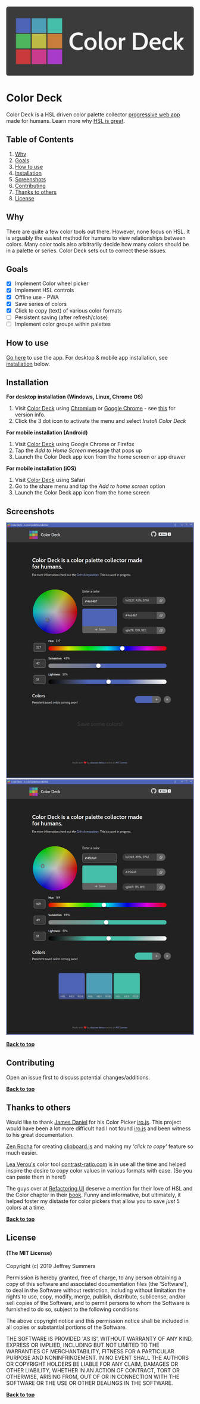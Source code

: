 <p align="left">
  <a href="https://color.obscuredetour.com/">
    <img width=512px src="build/images/color-deck-logo-full.png">
  </a>
</p>

# Color Deck
Color Deck is a HSL driven color palette collector [progressive web app](https://developers.google.com/web/progressive-web-apps/) made for humans. Learn more why [HSL is great](https://github.com/imathis/hsl-picker/).

## Table of Contents

1. [Why](#why)
2. [Goals](#goals)
3. [How to use](#how-to-use)
4. [Installation](#installation)
5. [Screenshots](#screenshots)
6. [Contributing](#contributing)
6. [Thanks to others](#thanks-to-others)
7. [License](#license)

## Why
There are quite a few color tools out there. However, none focus on HSL. It is arguably the easiest method for humans to view relationships between colors. Many color tools also arbitrarily decide how many colors should be in a palette or series. Color Deck sets out to correct these issues.

## Goals

- [x] Implement Color wheel picker
- [x] Implement HSL controls
- [x] Offline use - PWA
- [x] Save series of colors
- [x] Click to copy (text) of various color formats
- [ ] Persistent saving (after refresh/close)
- [ ] Implement color groups within palettes

## How to use

[Go here](https://color.obscuredetour.com/) to use the app. For desktop & mobile app installation, see [installation](#installation) below.

## Installation

**For desktop installation (Windows, Linux, Chrome OS)**
1. Visit [Color Deck](https://color.obscuredetour.com/) using [Chromium](https://www.chromium.org/) or [Google Chrome](https://www.google.com/chrome) - see [this](https://developers.google.com/web/progressive-web-apps/desktop) for version info.
2. Click the 3 dot icon to activate the menu and select *Install Color Deck*

**For mobile installation (Android)**
1. Visit [Color Deck](https://color.obscuredetour.com/) using Google Chrome or Firefox
2. Tap the *Add to Home Screen* message that pops up
3. Launch the Color Deck app icon from the home screen or app drawer

**For mobile installation (iOS)**
1. Visit [Color Deck](https://color.obscuredetour.com/) using Safari
2. Go to the share menu and tap the *Add to home screen* option
3. Launch the Color Deck app icon from the home screen

## Screenshots
![Screenshot - v1.2.2, no colors](build/images/ss-1-2-2_nocolors.png)
![Screenshot - v1.2.2, with colors](build/images/ss-1-2-2_colors.png)

**[Back to top](#table-of-contents)**

## Contributing

Open an issue first to discuss potential changes/additions.

**[Back to top](#table-of-contents)**

## Thanks to others

Would like to thank [James Daniel](https://github.com/jaames) for his Color Picker [iro.js](https://iro.js.org/). This project would have been a lot more difficult had I not found [iro.js](https://iro.js.org/) and been witness to his great documentation.

[Zen Rocha](https://github.com/zenorocha) for creating [clipboard.js](https://clipboardjs.com/) and making my *'click to copy'* feature so much easier.

[Lea Verou's](http://lea.verou.me/) color tool [contrast-ratio.com](https://contrast-ratio.com) is in use all the time and helped inspire the desire to copy color values in various formats with ease. (So you can paste them in here!)

The guys over at [Refactoring UI](https://refactoringui.com/) deserve a mention for their love of HSL and the Color chapter in their [book](https://refactoringui.com/book/). Funny and informative, but ultimately, it helped foster my distaste for color pickers that allow you to save *just* 5 colors at a time.

**[Back to top](#table-of-contents)**

## License

#### (The MIT License)

Copyright (c) 2019 Jeffrey Summers

Permission is hereby granted, free of charge, to any person obtaining a copy of this software and associated documentation files (the 'Software'), to deal in the Software without restriction, including without limitation the rights to use, copy, modify, merge, publish, distribute, sublicense, and/or sell copies of the Software, and to permit persons to whom the Software is furnished to do so, subject to the following conditions:

The above copyright notice and this permission notice shall be included in all copies or substantial portions of the Software.

THE SOFTWARE IS PROVIDED 'AS IS', WITHOUT WARRANTY OF ANY KIND, EXPRESS OR IMPLIED, INCLUDING BUT NOT LIMITED TO THE WARRANTIES OF MERCHANTABILITY, FITNESS FOR A PARTICULAR PURPOSE AND NONINFRINGEMENT. IN NO EVENT SHALL THE AUTHORS OR COPYRIGHT HOLDERS BE LIABLE FOR ANY CLAIM, DAMAGES OR OTHER LIABILITY, WHETHER IN AN ACTION OF CONTRACT, TORT OR OTHERWISE, ARISING FROM, OUT OF OR IN CONNECTION WITH THE SOFTWARE OR THE USE OR OTHER DEALINGS IN THE SOFTWARE.

**[Back to top](#table-of-contents)**